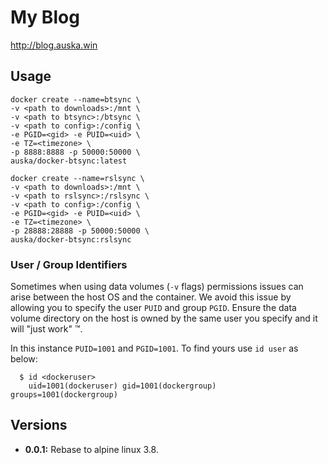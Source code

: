 # My Blog
http://blog.auska.win

## Usage

```
docker create --name=btsync \
-v <path to downloads>:/mnt \
-v <path to btsync>:/btsync \
-v <path to config>:/config \
-e PGID=<gid> -e PUID=<uid> \
-e TZ=<timezone> \
-p 8888:8888 -p 50000:50000 \
auska/docker-btsync:latest
```

```
docker create --name=rslsync \
-v <path to downloads>:/mnt \
-v <path to rslsync>:/rslsync \
-v <path to config>:/config \
-e PGID=<gid> -e PUID=<uid> \
-e TZ=<timezone> \
-p 28888:28888 -p 50000:50000 \
auska/docker-btsync:rslsync
```

### User / Group Identifiers

Sometimes when using data volumes (`-v` flags) permissions issues can arise between the host OS and the container. We avoid this issue by allowing you to specify the user `PUID` and group `PGID`. Ensure the data volume directory on the host is owned by the same user you specify and it will "just work" ™.

In this instance `PUID=1001` and `PGID=1001`. To find yours use `id user` as below:

```
  $ id <dockeruser>
    uid=1001(dockeruser) gid=1001(dockergroup) groups=1001(dockergroup)
```

## Versions

+ **0.0.1:** Rebase to alpine linux 3.8.